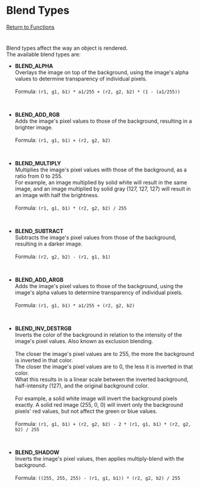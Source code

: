 ﻿# Blend Types

[Return to Functions](./docs.html)

#
Blend types affect the way an object is rendered.\
The available blend types are:

- **BLEND_ALPHA**\
Overlays the image on top of the background, using the image's alpha values to determine transparency of individual pixels.\
\
Formula: `(r1, g1, b1) * a1/255 + (r2, g2, b2) * (1 - (a1/255))`

<br />

- **BLEND_ADD_RGB**\
Adds the image's pixel values to those of the background, resulting in a brighter image.\
\
Formula: `(r1, g1, b1) + (r2, g2, b2)`

<br />

- **BLEND_MULTIPLY**\
Multiplies the image's pixel values with those of the background, as a ratio from 0 to 255.\
For example, an image multiplied by solid white will result in the same image, and an image multiplied by solid gray (127, 127, 127) will result in an image with half the brightness.\
\
Formula: `(r1, g1, b1) * (r2, g2, b2) / 255`

<br />

- **BLEND_SUBTRACT**\
Subtracts the image's pixel values from those of the background, resulting in a darker image.\
\
Formula: `(r2, g2, b2) - (r1, g1, b1)`

<br />

- **BLEND_ADD_ARGB**\
Adds the image's pixel values to those of the background, using the image's alpha values to determine transparency of individual pixels.\
\
Formula: `(r1, g1, b1) * a1/255 + (r2, g2, b2)`

<br />

- **BLEND_INV_DESTRGB**\
Inverts the color of the background in relation to the intensity of the image's pixel values. Also known as exclusion blending.\
\
The closer the image's pixel values are to 255, the more the background is inverted in that color.\
The closer the image's pixel values are to 0, the less it is inverted in that color.\
What this results in is a linear scale between the inverted background, half-intensity (127), and the original background color.\
\
For example, a solid white image will invert the background pixels exactly. A solid red image (255, 0, 0) will invert only the background pixels' red values, but not affect the green or blue values.\
\
Formula: `(r1, g1, b1) + (r2, g2, b2) - 2 * (r1, g1, b1) * (r2, g2, b2) / 255`

<br />

- **BLEND_SHADOW**\
Inverts the image's pixel values, then applies multiply-blend with the background.\
\
Formula: `((255, 255, 255) - (r1, g1, b1)) * (r2, g2, b2) / 255`

<br />